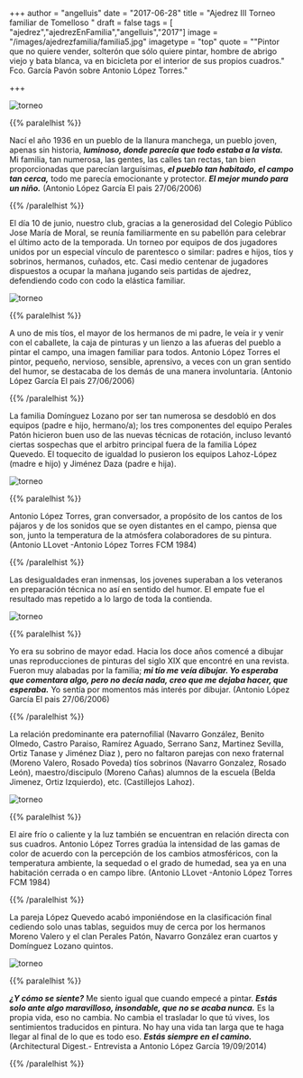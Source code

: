 +++
author = "angelluis"
date = "2017-06-28"
title = "Ajedrez III Torneo familiar de Tomelloso "
draft = false
tags = [ "ajedrez","ajedrezEnFamilia","angelluis","2017"]
image = "/images/ajedrezfamilia/familia5.jpg"
imagetype = "top"
quote = "\"Pintor que no quiere vender, solterón que sólo quiere pintar, hombre de abrigo viejo y bata blanca, va en bicicleta por el interior de sus propios cuadros.\" Fco. García Pavón sobre Antonio López Torres."

+++

![torneo](/images/ajedrezfamilia/familia6.jpg)

{{% paralelhist %}}

Nací el año 1936 en un pueblo de la llanura manchega, un pueblo joven, apenas sin historia, ***luminoso, donde parecía que todo estaba a la vista.*** Mi familia, tan numerosa, las gentes, las calles tan rectas, tan bien proporcionadas que parecían larguísimas, ***el pueblo tan habitado, el campo tan cerca,*** todo me parecía emocionante y protector. ***El mejor mundo para un niño.***  (Antonio López García El pais 27/06/2006)

{{% /paralelhist %}}

El día 10 de junio,  nuestro club, gracias a la generosidad del Colegio Público Jose María de Moral, se reunía familiarmente en su pabellón para celebrar el último acto de la temporada. Un torneo por equipos de dos jugadores unidos por un especial vínculo de parentesco o similar: padres e hijos, tíos y sobrinos, hermanos, cuñados, etc. Casi medio centenar de jugadores dispuestos a ocupar la mañana jugando seis partidas de ajedrez, defendiendo codo con codo la elástica familiar.


![torneo](/images/ajedrezfamilia/familia1.jpg)

{{% paralelhist %}}

A uno de mis tíos, el mayor de los hermanos de mi padre, le veía ir y venir con el caballete, la caja de pinturas y un lienzo a las afueras del pueblo a pintar el campo, una imagen familiar para todos. Antonio López Torres el pintor, pequeño, nervioso, sensible, aprensivo, a veces con un gran sentido del humor, se destacaba de los demás de una manera involuntaria. (Antonio López García El pais 27/06/2006)

{{% /paralelhist %}}


La familia Domínguez Lozano por ser tan numerosa se desdobló en dos equipos (padre e hijo, hermano/a); los tres componentes del equipo Perales Patón hicieron buen uso de las nuevas técnicas de rotación, incluso levantó ciertas sospechas que el arbitro principal fuera de la familia López Quevedo. El toquecito de igualdad lo pusieron los equipos Lahoz-López (madre e hijo) y Jiménez Daza (padre e hija).

![torneo](/images/ajedrezfamilia/familia2.jpg)

{{% paralelhist %}}

Antonio López Torres, gran conversador, a propósito de los cantos de los pájaros y de los sonidos que se oyen distantes en el campo, piensa que son, junto la temperatura de la atmósfera colaboradores de su pintura. (Antonio LLovet -Antonio López Torres FCM 1984)

{{% /paralelhist %}}

Las desigualdades eran inmensas, los jovenes superaban a los veteranos en preparación técnica no así en sentido del humor. El empate fue el resultado mas repetido a lo largo de toda la contienda.

![torneo](/images/ajedrezfamilia/familia3.jpg)

{{% paralelhist %}}

Yo era su sobrino de mayor edad. Hacia los doce años comencé a dibujar unas reproducciones de pinturas del siglo XIX que encontré en una revista. Fueron muy alabadas por la familia; ***mi tío me veía dibujar. Yo esperaba que comentara algo, pero no decía nada, creo que me dejaba hacer, que esperaba.*** Yo sentía por momentos más interés por dibujar. (Antonio López García El pais 27/06/2006)

{{% /paralelhist %}}

La relación predominante era paternofilial (Navarro González, Benito Olmedo, Castro Paraiso, Ramírez Aguado, Serrano Sanz, Martinez Sevilla, Ortiz Tanase y Jiménez Diaz ), pero no faltaron parejas con nexo fraternal (Moreno Valero, Rosado Poveda) tíos sobrinos (Navarro Gonzalez, Rosado León), maestro/discipulo (Moreno Cañas) alumnos de la escuela (Belda Jimenez, Ortiz Izquierdo), etc. (Castillejos Lahoz).

![torneo](/images/ajedrezfamilia/familia4.jpg)

{{% paralelhist %}}

El aire frío o caliente y la luz también se encuentran en relación directa con sus cuadros. Antonio López Torres gradúa la intensidad de las gamas de color de acuerdo con la percepción de los cambios atmosféricos, con la temperatura ambiente, la sequedad o el grado de humedad, sea ya en una habitación cerrada o en campo libre.  (Antonio LLovet -Antonio López Torres FCM 1984)

{{% /paralelhist %}}

La pareja López Quevedo acabó imponiéndose en la clasificación final cediendo solo unas tablas, seguidos muy de cerca por los hermanos Moreno Valero y el clan Perales Patón, Navarro González eran cuartos y Domínguez Lozano quintos.

![torneo](/images/ajedrezfamilia/familia7.jpg)

{{% paralelhist %}}

***¿Y cómo se siente?*** Me siento igual que cuando empecé a pintar. ***Estás solo ante algo maravilloso, insondable, que no se acaba nunca.*** Es la propia vida, eso no cambia. No cambia el trasladar lo que tú vives, los sentimientos traducidos en pintura. No hay una vida tan larga que te haga llegar al final de lo que es todo eso. ***Estás siempre en el camino.*** (Architectural Digest.- Entrevista a Antonio López García 19/09/2014)
 
{{% /paralelhist %}}




